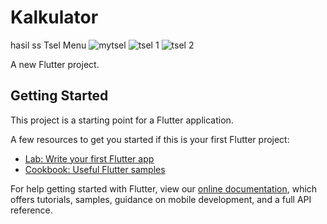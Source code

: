 # Kalkulator
hasil ss Tsel Menu
![mytsel](https://user-images.githubusercontent.com/99788791/156732919-4ca341d2-1de2-4d97-8cd8-b84614aca54f.png)
![tsel 1](https://user-images.githubusercontent.com/99788791/156732935-f7d5e8bc-314c-4497-b7e5-c4f3ade83634.png)
![tsel 2](https://user-images.githubusercontent.com/99788791/156732938-a035b81e-310b-4cfd-8c12-c7795c13c0e6.png)


A new Flutter project.

## Getting Started

This project is a starting point for a Flutter application.

A few resources to get you started if this is your first Flutter project:

- [Lab: Write your first Flutter app](https://flutter.dev/docs/get-started/codelab)
- [Cookbook: Useful Flutter samples](https://flutter.dev/docs/cookbook)

For help getting started with Flutter, view our
[online documentation](https://flutter.dev/docs), which offers tutorials,
samples, guidance on mobile development, and a full API reference.

